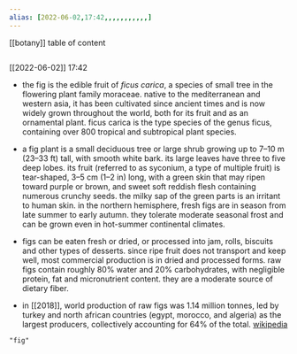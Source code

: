 ```yaml
---
alias: [2022-06-02,17:42,,,,,,,,,,,]
---
```

[[botany]]
table of content
```toc
```

[[2022-06-02]] 17:42
- the fig is the edible fruit of *ficus carica*, a species of small tree in the flowering plant family moraceae. native to the mediterranean and western asia, it has been cultivated since ancient times and is now widely grown throughout the world, both for its fruit and as an ornamental plant. ficus carica is the type species of the genus ficus, containing over 800 tropical and subtropical plant species.

- a fig plant is a small deciduous tree or large shrub growing up to 7–10 m (23–33 ft) tall, with smooth white bark. its large leaves have three to five deep lobes. its fruit (referred to as syconium, a type of multiple fruit) is tear-shaped, 3–5 cm (1–2 in) long, with a green skin that may ripen toward purple or brown, and sweet soft reddish flesh containing numerous crunchy seeds. the milky sap of the green parts is an irritant to human skin. in the northern hemisphere, fresh figs are in season from late summer to early autumn. they tolerate moderate seasonal frost and can be grown even in hot-summer continental climates.

- figs can be eaten fresh or dried, or processed into jam, rolls, biscuits and other types of desserts. since ripe fruit does not transport and keep well, most commercial production is in dried and processed forms. raw figs contain roughly 80% water and 20% carbohydrates, with negligible protein, fat and micronutrient content. they are a moderate source of dietary fiber.

- in [[2018]], world production of raw figs was 1.14 million tonnes, led by turkey and north african countries (egypt, morocco, and algeria) as the largest producers, collectively accounting for 64% of the total.
[wikipedia](https://en.wikipedia.org/wiki/fig)
```query
"fig"
```